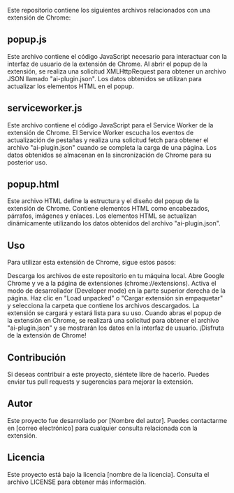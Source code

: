 Este repositorio contiene los siguientes archivos relacionados con una extensión de Chrome:


## popup.js
Este archivo contiene el código JavaScript necesario para interactuar con la interfaz de usuario de la extensión de Chrome. Al abrir el popup de la extensión, se realiza una solicitud XMLHttpRequest para obtener un archivo JSON llamado "ai-plugin.json". Los datos obtenidos se utilizan para actualizar los elementos HTML en el popup.

## serviceworker.js
Este archivo contiene el código JavaScript para el Service Worker de la extensión de Chrome. El Service Worker escucha los eventos de actualización de pestañas y realiza una solicitud fetch para obtener el archivo "ai-plugin.json" cuando se completa la carga de una página. Los datos obtenidos se almacenan en la sincronización de Chrome para su posterior uso.

## popup.html
Este archivo HTML define la estructura y el diseño del popup de la extensión de Chrome. Contiene elementos HTML como encabezados, párrafos, imágenes y enlaces. Los elementos HTML se actualizan dinámicamente utilizando los datos obtenidos del archivo "ai-plugin.json".

## Uso
Para utilizar esta extensión de Chrome, sigue estos pasos:

Descarga los archivos de este repositorio en tu máquina local.
Abre Google Chrome y ve a la página de extensiones (chrome://extensions).
Activa el modo de desarrollador (Developer mode) en la parte superior derecha de la página.
Haz clic en "Load unpacked" o "Cargar extensión sin empaquetar" y selecciona la carpeta que contiene los archivos descargados.
La extensión se cargará y estará lista para su uso.
Cuando abras el popup de la extensión en Chrome, se realizará una solicitud para obtener el archivo "ai-plugin.json" y se mostrarán los datos en la interfaz de usuario.
¡Disfruta de la extensión de Chrome!

## Contribución
Si deseas contribuir a este proyecto, siéntete libre de hacerlo. Puedes enviar tus pull requests y sugerencias para mejorar la extensión.

## Autor
Este proyecto fue desarrollado por [Nombre del autor]. Puedes contactarme en [correo electrónico] para cualquier consulta relacionada con la extensión.

## Licencia
Este proyecto está bajo la licencia [nombre de la licencia]. Consulta el archivo LICENSE para obtener más información.

